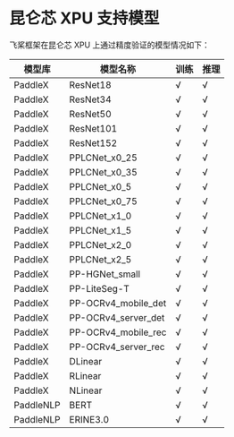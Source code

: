 # 昆仑芯 XPU 支持模型

飞桨框架在昆仑芯 XPU 上通过精度验证的模型情况如下：

| 模型库 | 模型名称 | 训练 | 推理 |
| - | - | - | - |
| PaddleX | ResNet18 | √ | √ |
| PaddleX | ResNet34 | √ | √ |
| PaddleX | ResNet50 | √ | √ |
| PaddleX | ResNet101 | √ | √ |
| PaddleX | ResNet152 | √ | √ |
| PaddleX | PPLCNet_x0_25 | √ | √ |
| PaddleX | PPLCNet_x0_35 | √ | √ |
| PaddleX | PPLCNet_x0_5 | √ | √ |
| PaddleX | PPLCNet_x0_75 | √ | √ |
| PaddleX | PPLCNet_x1_0 | √ | √ |
| PaddleX | PPLCNet_x1_5 | √ | √ |
| PaddleX | PPLCNet_x2_0 | √ | √ |
| PaddleX | PPLCNet_x2_5 | √ | √ |
| PaddleX | PP-HGNet_small | √ | √ |
| PaddleX | PP-LiteSeg-T | √ | √ |
| PaddleX | PP-OCRv4_mobile_det | √ | √ |
| PaddleX | PP-OCRv4_server_det | √ | √ |
| PaddleX | PP-OCRv4_mobile_rec | √ | √ |
| PaddleX | PP-OCRv4_server_rec | √ | √ |
| PaddleX | DLinear | √ | √ |
| PaddleX | RLinear | √ | √ |
| PaddleX | NLinear | √ | √ |
| PaddleNLP | BERT | √ | √ |
| PaddleNLP | ERINE3.0 | √ | √ |
